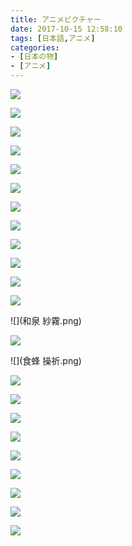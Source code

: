 ```yaml
---
title: アニメピクチャー
date: 2017-10-15 12:58:10
tags: [日本語,アニメ]
categories:
- [日本の物]
- [アニメ]
---
```


![](アスナ.png)

![](header2500_4.png)

![](キノ.png)

![](header5000_1.png)

![](ゼロ.png)

![](header2500_1.png)

![](ディアナ.png)

![](header500_1.png)

![](ミューリ.png)

![](header2500_2.png)

![](レーナ.png)

![](header500_3.png)

![](和泉 紗霧.png)

![](header5000_3.png)

![](食蜂 操祈.png)

![](header5000_4.png)

![](堇子.png)

![](header500_4.png)

![](深雪.png)

![](header5000_2.png)

![](麻衣.png)

![](header2500_3.png)

![](潤.png)

![](header500_2.png)